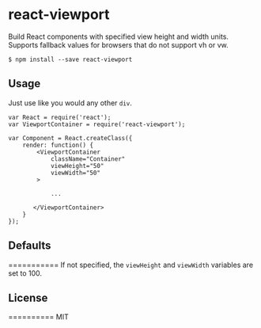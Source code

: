 react-viewport
==============

Build React components with specified view height and width units.  Supports fallback values for browsers that do not support vh or vw.

```
$ npm install --save react-viewport
```

## Usage

Just use like you would any other `div`.

```
var React = require('react');
var ViewportContainer = require('react-viewport');

var Component = React.createClass({
    render: function() {
        <ViewportContainer
            className="Container"
            viewHeight="50"
            viewWidth="50"
        >

            ...

       </ViewportContainer>
    }
});

```

## Defaults
===========
If not specified, the `viewHeight` and `viewWidth` variables are set to 100.


## License
==========
MIT
